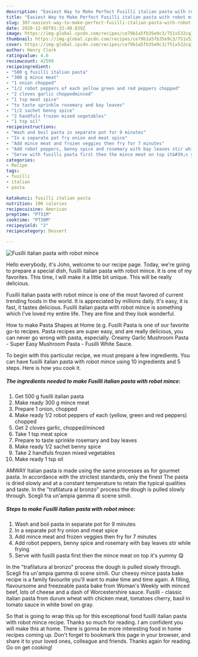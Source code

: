 ```yaml
---
description: "Easiest Way to Make Perfect Fusilli italian pasta with robot mince"
title: "Easiest Way to Make Perfect Fusilli italian pasta with robot mince"
slug: 307-easiest-way-to-make-perfect-fusilli-italian-pasta-with-robot-mince
date: 2020-12-05T01:32:48.839Z
image: https://img-global.cpcdn.com/recipes/ce79b1a5fb35e9c3/751x532cq70/fusilli-italian-pasta-with-robot-mince-recipe-main-photo.jpg
thumbnail: https://img-global.cpcdn.com/recipes/ce79b1a5fb35e9c3/751x532cq70/fusilli-italian-pasta-with-robot-mince-recipe-main-photo.jpg
cover: https://img-global.cpcdn.com/recipes/ce79b1a5fb35e9c3/751x532cq70/fusilli-italian-pasta-with-robot-mince-recipe-main-photo.jpg
author: Henry Clark
ratingvalue: 4.6
reviewcount: 42599
recipeingredient:
- "500 g fusilli italian pasta"
- "300 g mince meat"
- "1 onion chopped"
- "1/2 robot peppers of each yellow green and red peppers chopped"
- "2 cloves garlic choppedminced"
- "1 tsp meat spice"
- "to taste sprinkle rosemary and bay leaves"
- "1/2 sachet benny spice"
- "2 handfuls frozen mixed vegetables"
- "1 tsp oil"
recipeinstructions:
- "Wash and boil pasta in separate pot for 9 minutes"
- "In a separate pot fry onion and meat spice"
- "Add mince meat and frozen veggies then fry for 7 minutes"
- "Add robot peppers, benny spice and rosemary with bay leaves stir while frying"
- "Serve with fusilli pasta first then the mince meat on top it&#39;s yummy 😋"
categories:
- Recipe
tags:
- fusilli
- italian
- pasta

katakunci: fusilli italian pasta 
nutrition: 190 calories
recipecuisine: American
preptime: "PT31M"
cooktime: "PT38M"
recipeyield: "2"
recipecategory: Dessert

---
```



![Fusilli italian pasta with robot mince](https://img-global.cpcdn.com/recipes/ce79b1a5fb35e9c3/751x532cq70/fusilli-italian-pasta-with-robot-mince-recipe-main-photo.jpg)

Hello everybody, it's John, welcome to our recipe page. Today, we're going to prepare a special dish, fusilli italian pasta with robot mince. It is one of my favorites. This time, I will make it a little bit unique. This will be really delicious.

Fusilli italian pasta with robot mince is one of the most favored of current trending foods in the world. It is appreciated by millions daily. It's easy, it is fast, it tastes delicious. Fusilli italian pasta with robot mince is something which I've loved my entire life. They are fine and they look wonderful.

How to make Pasta Shapes at Home (e.g. Fusilli Pasta is one of our favorite go-to recipes. Pasta recipes are super easy, and are really delicious, you can never go wrong with pasta, especially. Creamy Garlic Mushroom Pasta - Super Easy Mushroom Pasta - Fusilli White Sauce.


To begin with this particular recipe, we must prepare a few ingredients. You can have fusilli italian pasta with robot mince using 10 ingredients and 5 steps. Here is how you cook it.

<!--inarticleads1-->

##### The ingredients needed to make Fusilli italian pasta with robot mince:

1. Get 500 g fusilli italian pasta
1. Make ready 300 g mince meat
1. Prepare 1 onion, chopped
1. Make ready 1/2 robot peppers of each (yellow, green and red peppers) chopped
1. Get 2 cloves garlic, chopped/minced
1. Take 1 tsp meat spice
1. Prepare to taste sprinkle rosemary and bay leaves
1. Make ready 1/2 sachet benny spice
1. Take 2 handfuls frozen mixed vegetables
1. Make ready 1 tsp oil


AMWAY Italian pasta is made using the same processes as for gourmet pasta. In accordance with the strictest standards, only the finest The pasta is dried slowly and at a constant temperature to retain the typical qualities and taste. In the &#34;trafilatura al bronzo&#34; process the dough is pulled slowly through. Scegli fra un&#39;ampia gamma di scene simili. 

<!--inarticleads2-->

##### Steps to make Fusilli italian pasta with robot mince:

1. Wash and boil pasta in separate pot for 9 minutes
1. In a separate pot fry onion and meat spice
1. Add mince meat and frozen veggies then fry for 7 minutes
1. Add robot peppers, benny spice and rosemary with bay leaves stir while frying
1. Serve with fusilli pasta first then the mince meat on top it&#39;s yummy 😋


In the &#34;trafilatura al bronzo&#34; process the dough is pulled slowly through. Scegli fra un&#39;ampia gamma di scene simili. Our cheesy mince pasta bake recipe is a family favourite you&#39;ll want to make time and time again. A filling, flavoursome and freezeable pasta bake from Woman&#39;s Weekly with minced beef, lots of cheese and a dash of Worcestershire sauce. Fusilli - classic italian pasta from durum wheat with chicken meat, tomatoes cherry, basil in tomato sauce in white bowl on gray. 

So that is going to wrap this up for this exceptional food fusilli italian pasta with robot mince recipe. Thanks so much for reading. I am confident you will make this at home. There is gonna be more interesting food in home recipes coming up. Don't forget to bookmark this page in your browser, and share it to your loved ones, colleague and friends. Thanks again for reading. Go on get cooking!
